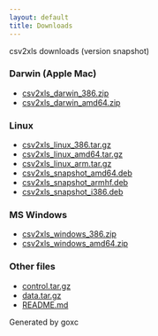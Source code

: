 ```yaml
---
layout: default
title: Downloads
---
```


csv2xls downloads (version snapshot)

### Darwin (Apple Mac)

 * [csv2xls\_darwin\_386.zip](csv2xls_darwin_386.zip)
 * [csv2xls\_darwin\_amd64.zip](csv2xls_darwin_amd64.zip)

### Linux

 * [csv2xls\_linux\_386.tar.gz](csv2xls_linux_386.tar.gz)
 * [csv2xls\_linux\_amd64.tar.gz](csv2xls_linux_amd64.tar.gz)
 * [csv2xls\_linux\_arm.tar.gz](csv2xls_linux_arm.tar.gz)
 * [csv2xls\_snapshot\_amd64.deb](csv2xls_snapshot_amd64.deb)
 * [csv2xls\_snapshot\_armhf.deb](csv2xls_snapshot_armhf.deb)
 * [csv2xls\_snapshot\_i386.deb](csv2xls_snapshot_i386.deb)

### MS Windows

 * [csv2xls\_windows\_386.zip](csv2xls_windows_386.zip)
 * [csv2xls\_windows\_amd64.zip](csv2xls_windows_amd64.zip)

### Other files

 * [control.tar.gz](.goxc-temp/control.tar.gz)
 * [data.tar.gz](.goxc-temp/data.tar.gz)
 * [README.md](README.md)



Generated by goxc